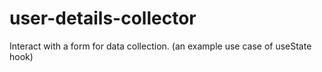 # user-details-collector
Interact with a form for data collection. (an example use case of useState hook)
